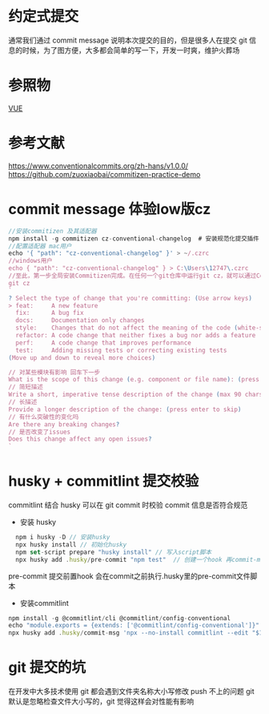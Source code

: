 # 约定式提交

通常我们通过 commit message 说明本次提交的目的，但是很多人在提交 git 信息的时候，为了图方便，大多都会简单的写一下，开发一时爽，维护火葬场

# 参照物

[VUE](https://github.com/vuejs/vue)

# 参考文献

https://www.conventionalcommits.org/zh-hans/v1.0.0/
https://github.com/zuoxiaobai/commitizen-practice-demo

# commit message  体验low版cz

```javascript
//安装commitizen 及其适配器
npm install -g commitizen cz-conventional-changelog  # 安装规范化提交插件
//配置适配器 mac用户
echo '{ "path": "cz-conventional-changelog" }' > ~/.czrc
//windows用户
echo { "path": "cz-conventional-changelog" } > C:\Users\12747\.czrc
//至此，第一步全局安装Commitizen完成。在任何一个git仓库中运行git cz，就可以通过Commitizen来填写commit message完成提交。
git cz
`
? Select the type of change that you're committing: (Use arrow keys)
> feat:     A new feature
  fix:      A bug fix
  docs:     Documentation only changes
  style:    Changes that do not affect the meaning of the code (white-space, formatting, missing semi-colons, etc)
  refactor: A code change that neither fixes a bug nor adds a feature
  perf:     A code change that improves performance
  test:     Adding missing tests or correcting existing tests
(Move up and down to reveal more choices)

// 对某些模块有影响 回车下一步
What is the scope of this change (e.g. component or file name): (press enter to skip)
// 简短描述
Write a short, imperative tense description of the change (max 90 chars):
// 长描述
Provide a longer description of the change: (press enter to skip)
// 有什么突破性的变化吗
Are there any breaking changes?
// 是否改变了issues
Does this change affect any open issues?
`

```


# husky + commitlint 提交校验
  commitlint 结合 husky 可以在 git commit 时校验 commit 信息是否符合规范
  - 安装 husky
  ```js
    npm i husky -D // 安装husky
    npx husky install // 初始化husky
    npm set-script prepare "husky install" // 写入script脚本
    npx husky add .husky/pre-commit "npm test"  // 创建一个hook 再commit-m 前置执行个npm 命令

  ```
  pre-commit 提交前置hook 会在commit之前执行.husky里的pre-commit文件脚本
  - 安装commitlint
  ```js
  npm install -g @commitlint/cli @commitlint/config-conventional
  echo "module.exports = {extends: ['@commitlint/config-conventional']}" > commitlint.config.js //创建文件写入内容
  npx husky add .husky/commit-msg 'npx --no-install commitlint --edit "$1"' //配置校验钩子
  ```

# git 提交的坑

在开发中大多技术使用 git 都会遇到文件夹名称大小写修改 push 不上的问题
git 默认是忽略检查文件大小写的，git 觉得这样会对性能有影响
